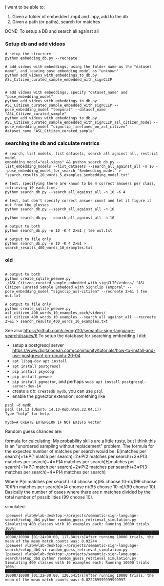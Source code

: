 I want to be able to: 

1. Given a folder of embedded .mp4 and .npy, add to the db 
2. Given a path (or paths), search for matches


DONE:
To setup a DB and search all against all

### Setup db and add videos
```
# setup the structure
python embedding_db.py --recreate 

# add videos with embeddings, using the folder name as the "dataset name", and leaving pose embedding model as "unknown"
python add_videos_with_embeddings_to_db.py ASL_Citizen_curated_sample_embedded_with_signCLIP


# add videos with embeddings, specify "dataset_name" and "pose_embedding_model"
python add_videos_with_embeddings_to_db.py ASL_Citizen_curated_sample_embedded_with_signCLIP --pose_embedding_model "temporal" --dataset_name "ASL_Citizen_curated_sample"
python add_videos_with_embeddings_to_db.py ASL_Citizen_curated_sample_embedded_with_signCLIP_asl_citizen_model --pose_embedding_model "signclip_finetuned_on_asl_citizen" --dataset_name "ASL_Citizen_curated_sample"
```

### searching the db and calculate metrics
```
# search, list models, list datasets, search all against all, restrict model
embedding_model="asl-signs" && python search_db.py --list_embedding_models --list_datasets --search_all_against_all -n 10 --pose_embedding_model_for_search "$embedding_model" > "search_results_20_words_5_examples_$embedding_model.txt"

# test, specifying there are known to be 4 correct answers per class, retrieving 10 each time. 
python search_db.py --search_all_against_all -n 10 -K 4

# test, but don't specify correct answer count and let it figure it out from the glosses
python search_db.py --search_all_against_all -n 10

python search_db.py --search_all_against_all -n 10

# output to both
python search_db.py -n 10 -K 4 2>&1 | tee out.txt

# output to file only 
python search_db.py -n 10 -K 4 2>&1 > search_results_400_words_10_examples.txt

```

### old
```

# output to both
python create_sqlite_peewee.py ./ASL_Citizen_curated_sample_embedded_with_signCLIP/videos/ "ASL Citizen Curated Sample Embedded with Signclip Temporal" --pose_embedding_model "signclip_asl-citizen" --recreate 2>&1 | tee out.txt

# output to file only 
python create_sqlite_peewee.py asl_citizen_400_words_10_examples_each/videos/ asl_citizen_400_words_10_examples --search_all_against_all --recreate 2>&1 > search_results_400_words_10_examples.txt
```




See also https://github.com/cleong110/semantic-sign-language-search/issues/6
To setup the database for searching embedding I did: 


* setup a postgresql server https://www.digitalocean.com/community/tutorials/how-to-install-and-use-postgresql-on-ubuntu-20-04
* `apt libpq-dev apt install`
* `apt install postgresql`
* `pip install psycopg`
* `pip install peewee`
* `pip install pgvector`, and perhaps `sudo apt install postgresql-server-dev-14`
* create a db: `createdb mydb`, you can use `psql` 
* enable the pgvector extension, something like 
```
psql -d mydb
psql (14.13 (Ubuntu 14.13-0ubuntu0.22.04.1))
Type "help" for help.

mydb=# CREATE EXTENSION IF NOT EXISTS vector
```


Random guess chances are: 

formula for calculating: 
My probability skills are a little rusty, but I think this is an "unordered sampling without replacement" problem. The formula for the expected number of matches per search would be: E[matches per search]=1∗P(1 match per search)+2∗P(2 matches per search)+3∗P(3 matches per search)+4∗P(4 matches per search)E[matches per search]=1∗P(1 match per search)+2∗P(2 matches per search)+3∗P(3 matches per search)+4∗P(4 matches per search)

Where P(n matches per search)=(4 choose n)(95 choose 10-n)/(99 choose 10)P(n matches per search)=(4 choose n)(95 choose 10-n)/(99 choose 10). Basically the number of cases where there are n matches divided by the total number of possibilities (99 choose 10). 

simulated:
```
(peewee) vlab@vlab-desktop:~/projects/semantic-sign-language-search/setup_db$ python random_guess_retrieval_simulation.py
Simulating 400 classes with 10 examples each: Running 10000 trials
100%|████████████████████████████████████████████████████████████████████████████████████████████████████████████████| 10000/10000 [01:24<00:00, 117.80it/s]After running 10000 trials, the mean of the mean match counts was: 0.02244
(peewee) vlab@vlab-desktop:~/projects/semantic-sign-language-search/setup_db$ vi random_guess_retrieval_simulation.py
(peewee) vlab@vlab-desktop:~/projects/semantic-sign-language-search/setup_db$ python random_guess_retrieval_simulation.py
Simulating 400 classes with 10 examples each: Running 10000 trials
100%|████████████████████████████████████████████████████████████████████████████████████████████████████████████████| 10000/10000 [01:22<00:00, 120.54it/s]After running 10000 trials, the mean of the mean match counts was: 0.022289999999999997
```
